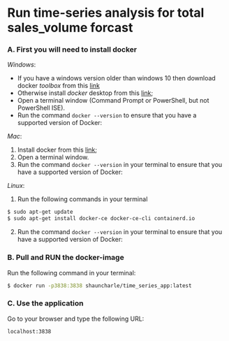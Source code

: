 # Run time-series analysis for total sales_volume forcast

### A. First you will need to install docker

*Windows*:

* If you have a windows version older than windows 10 then download docker *toolbox* from this [link](https://github.com/docker/toolbox/releases/download/v18.09.3/DockerToolbox-18.09.3.exe)
* Otherwise install *docker* desktop from this [link](https://download.docker.com/win/stable/Docker%20Desktop%20Installer.exe);
* Open a terminal window (Command Prompt or PowerShell, but not PowerShell ISE).
* Run the command `docker --version` to ensure that you have a supported version of Docker:

*Mac*:

1. Install docker from this [link](https://download.docker.com/mac/stable/Docker.dmg);
2. Open a terminal window.
3. Run the command `docker --version` in your terminal to ensure that you have a supported version of Docker:

*Linux*:
1. Run the following commands in your terminal
```sh
$ sudo apt-get update
$ sudo apt-get install docker-ce docker-ce-cli containerd.io
```
2. Run the command `docker --version` in your terminal to ensure that you have a supported version of Docker:

### B. Pull and RUN the docker-image

Run the following command in your terminal:

```sh
$ docker run -p3838:3838 shauncharle/time_series_app:latest
```

### C. Use the application

Go to your browser and type the following URL: 

`localhost:3838`
